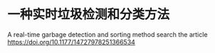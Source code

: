 # 一种实时垃圾检测和分类方法
A real-time garbage detection and sorting method
search the article https://doi.org/10.1177/14727978251366534
